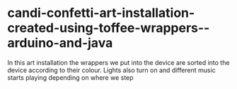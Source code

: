 # candi-confetti-art-installation-created-using-toffee-wrappers--arduino-and-java
In this art installation the wrappers we put into the device are sorted into the device according to their colour. Lights also turn on and different music starts playing depending on where we step

